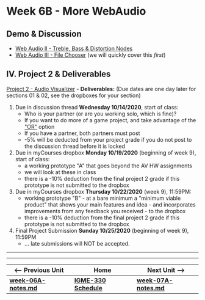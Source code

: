 # Week 6B - More WebAudio

## Demo & Discussion

- [Web Audio II - Treble, Bass & Distortion Nodes](https://github.com/tonethar/IGME-330-Master/blob/master/notes/demo-web-audio-2.md)
- [Web Audio III - File Chooser](https://github.com/tonethar/IGME-330-Master/blob/master/notes/demo-web-audio-3.md) (we will quickly cover this *first*)

<a id="project2" /> 
 
## IV. Project 2 & Deliverables

[Project 2 - Audio Visualizer](../projects/project-2.md) - **Deliverables:** (Due dates are one day later for sections 01 & 02, see the dropboxes for your section)


1) Due in discussion thread **Wednesday 10/14/2020**, start of class:
    - Who is your partner (or are you working solo, which is fine)?
    - If you want to do more of a game project, and take advantage of the ["OR"](../projects/project-2.md#OR) option
    - If you have a partner, both partners must post
    - -5% will be deducted from your project grade if you do not post to the discussion thread before it is locked
2) Due in myCourses dropbox **Monday 10/19/2020** (beginning of week 9), start of class: 
    - a working prototype "A" that goes beyond the AV HW assignments
    - we will look at these in class
    - there is a -10% deduction from the final project 2 grade if this prototype is not submitted to the dropbox
3) Due in myCourses dropbox **Thursday 10/22/2020** (week 9), 11:59PM: 
    - working prototype "B" - at a bare minimum a "minimum viable product" that shows your main features and idea - and incorporates improvements from any feedback you received - to the dropbox
    - there is a -10% deduction from the final project 2 grade if this prototype is not submitted to the dropbox
4) Final Project Submission **Sunday 10/25/2020** (beginning of week 9), 11:59PM
    - ... late submissions will NOT be accepted.



<hr><hr>

| <-- Previous Unit | Home | Next Unit -->
| --- | --- | --- 
| [**week-06A-notes.md**](week-06A-notes.md)     |  [**IGME-330 Schedule**](../schedule.md) | [**week-07A-notes.md**](week-07A-notes.md)
